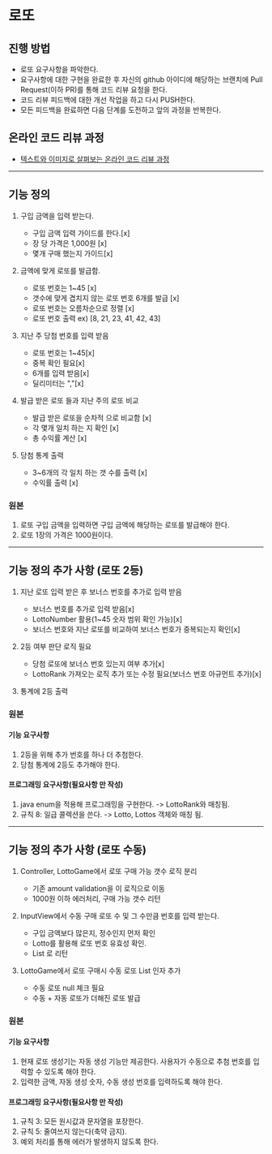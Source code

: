 # 로또
## 진행 방법
* 로또 요구사항을 파악한다.
* 요구사항에 대한 구현을 완료한 후 자신의 github 아이디에 해당하는 브랜치에 Pull Request(이하 PR)를 통해 코드 리뷰 요청을 한다.
* 코드 리뷰 피드백에 대한 개선 작업을 하고 다시 PUSH한다.
* 모든 피드백을 완료하면 다음 단계를 도전하고 앞의 과정을 반복한다.

## 온라인 코드 리뷰 과정
* [텍스트와 이미지로 살펴보는 온라인 코드 리뷰 과정](https://github.com/next-step/nextstep-docs/tree/master/codereview)

---
## 기능 정의
1. 구입 금액을 입력 받는다.
    - 구입 금액 입력 가이드를 한다.[x]
    - 장 당 가격은 1,000원 [x]
    - 몇개 구매 했는지 가이드[x]

2. 금액에 맞게 로또를 발급함.
    - 로또 번호는 1~45 [x]
    - 갯수에 맞게 겹치지 않는 로또 번호 6개를 발급 [x]
    - 로또 번호는 오름차순으로 정렬 [x]
    - 로또 번호 출력 ex) [8, 21, 23, 41, 42, 43]

3. 지난 주 당첨 번호를 입력 받음
    - 로또 번호는 1~45[x]
    - 중복 확인 필요[x]
    - 6개를 입력 받음[x]
    - 딜리미터는 ","[x] 

4. 발급 받은 로또 들과 지난 주의 로또 비교
    - 발급 받은 로또을 순차적 으로 비교함 [x]
    - 각 몇개 일치 하는 지 확인 [x]
    - 총 수익률 계산 [x]

4. 당첨 통계 출력
    - 3~6개의 각 일치 하는 갯 수를 출력 [x]
    - 수익률 출력 [x]

### 원본
1. 로또 구입 금액을 입력하면 구입 금액에 해당하는 로또를 발급해야 한다.
2. 로또 1장의 가격은 1000원이다.

---
## 기능 정의 추가 사항 (로또 2등)
1. 지난 로또 입력 받은 후 보너스 번호를 추가로 입력 받음
   - 보너스 번호를 추가로 입력 받음[x]
   - LottoNumber 활용(1~45 숫자 범위 확인 가능)[x]
   - 보너스 번호와 지난 로또를 비교하여 보너스 번호가 중복되는지 확인[x]
   
2. 2등 여부 판단 로직 필요
   - 당첨 로또에 보너스 번호 있는지 여부 추가[x]
   - LottoRank 가져오는 로직 추가 또는 수정 필요(보너스 번호 아규먼트 추가)[x]

3. 통계에 2등 출력

### 원본
#### 기능 요구사항
1. 2등을 위해 추가 번호를 하나 더 추첨한다.
2. 당첨 통계에 2등도 추가해야 한다.

#### 프로그래밍 요구사항(필요사항 만 작성)
1. java enum을 적용해 프로그래밍을 구현한다. -> LottoRank와 매칭됨.
2. 규칙 8: 일급 콜렉션을 쓴다. -> Lotto, Lottos 객체와 매칭 됨.

---
## 기능 정의 추가 사항 (로또 수동)
1. Controller, LottoGame에서 로또 구매 가능 갯수 로직 분리
   - 기존 amount validation을 이 로직으로 이동
   - 1000원 이하 에러처리, 구매 가능 갯수 리턴

2. InputView에서 수동 구매 로또 수 및 그 수만큼 번호를 입력 받는다.
   - 구입 금액보다 많은지, 정수인지 먼저 확인
   - Lotto를 활용해 로또 번호 유효성 확인.
   - List<Lotto> 로 리턴

3. LottoGame에서 로또 구매시 수동 로또 List<Lotto> 인자 추가
   - 수동 로또 null 체크 필요
   - 수동 + 자동 로또가 더해진 로또 발급

### 원본
#### 기능 요구사항
1. 현재 로또 생성기는 자동 생성 기능만 제공한다. 사용자가 수동으로 추첨 번호를 입력할 수 있도록 해야 한다.
2. 입력한 금액, 자동 생성 숫자, 수동 생성 번호를 입력하도록 해야 한다.

#### 프로그래밍 요구사항(필요사항 만 작성)
1. 규칙 3: 모든 원시값과 문자열을 포장한다.
2. 규칙 5: 줄여쓰지 않는다(축약 금지).
3. 예외 처리를 통해 에러가 발생하지 않도록 한다.